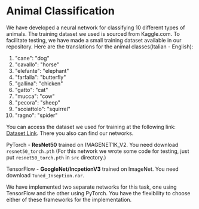 # Animal Classification

We have developed a neural network for classifying 10 different types of animals. The training dataset we used is sourced from Kaggle.com. To facilitate testing, we have made a small training dataset available in our repository. Here are the translations for the animal classes(Italian - English):

1. "cane": "dog"
2. "cavallo": "horse"
3. "elefante": "elephant"
4. "farfalla": "butterfly"
5. "gallina": "chicken"
6. "gatto": "cat"
7. "mucca": "cow"
8. "pecora": "sheep"
9. "scoiattolo": "squirrel"
10. "ragno": "spider"

You can access the dataset we used for training at the following link: [Dataset Link](https://drive.google.com/drive/folders/1Wm8gLNpSvOoiDtiqUVG4-JIRfcmrrvCl?usp=sharing). There you also can find our networks.

PyTorch - **ResNet50** trained on IMAGENET1K_V2. You need download `resnet50_torch.pth` (For this network we wrote some code for testing, just put `resnet50_torch.pth` in `src` directory.)

TensorFlow - **GoogleNet/IncpetionV3** trained on ImageNet. You need download `Tuned_Inseption.rar`.

We have implemented two separate networks for this task, one using TensorFlow and the other using PyTorch. You have the flexibility to choose either of these frameworks for the implementation.
